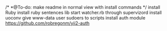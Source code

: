 /*
*@To-do: make readme in normal view with install commands
*/
install Ruby
install ruby sentences lib
start watcher.rb through supervizord
install uoconv
give www-data user sudoers to scripts
install auth module https://github.com/robregonm/yii2-auth
